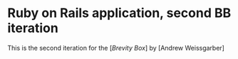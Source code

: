 # Ruby on Rails application, second BB iteration

This is the second iteration for the [*Brevity Box*] 
by [Andrew Weissgarber]